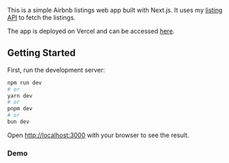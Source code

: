 This is a simple Airbnb listings web app built with Next.js. It uses my [listing API](https://dull-jade-rhinoceros-slip.cyclic.app/) to fetch the listings. 

The app is deployed on Vercel and can be accessed [here](https://my-listing-4opjpgf61-lomiaws-projects.vercel.app/).

## Getting Started

First, run the development server:

```bash
npm run dev
# or
yarn dev
# or
pnpm dev
# or
bun dev
```

Open [http://localhost:3000](http://localhost:3000) with your browser to see the result.


### Demo

